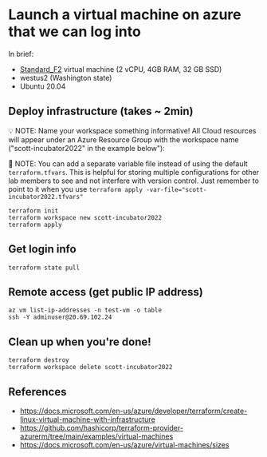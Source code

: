 # Launch a virtual machine on azure that we can log into

In brief:
* [Standard_F2](https://docs.microsoft.com/en-us/azure/virtual-machines/sizes-previous-gen) virtual machine (2 vCPU, 4GB RAM, 32 GB SSD)
* westus2 (Washington state)
* Ubuntu 20.04

## Deploy infrastructure (takes ~ 2min)
💡 NOTE: Name your workspace something informative! All Cloud resources will appear under an Azure Resource Group with the workspace name ("scott-incubator2022" in the example below"):

👀 NOTE: You can add a separate variable file instead of using the default `terraform.tfvars`. This is helpful for storing multiple configurations for other lab members to see and not interfere with version control. Just remember to point to it when you use `terraform apply -var-file="scott-incubator2022.tfvars"`

```
terraform init
terraform workspace new scott-incubator2022
terraform apply
```

## Get login info
```
terraform state pull
```

## Remote access (get public IP address)
```
az vm list-ip-addresses -n test-vm -o table
ssh -Y adminuser@20.69.102.24
```

## Clean up when you're done!
```
terraform destroy
terraform workspace delete scott-incubator2022
```

## References

* https://docs.microsoft.com/en-us/azure/developer/terraform/create-linux-virtual-machine-with-infrastructure
* https://github.com/hashicorp/terraform-provider-azurerm/tree/main/examples/virtual-machines
* https://docs.microsoft.com/en-us/azure/virtual-machines/sizes
